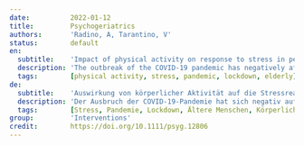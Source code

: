 ```yaml
---
date:          2022-01-12
title:         Psychogeriatrics
authors:       'Radino, A, Tarantino, V'
status:        default
en:
  subtitle:    'Impact of physical activity on response to stress in people aged 65 and over during COVID-19 pandemic lockdown'
  description: 'The outbreak of the COVID-19 pandemic has negatively affected the lives of many people. In particular, restrictions of physical activity (PA) due to pandemic-related lockdown have impacted their psychological status. The aim of this work was to investigate the relationship between PA habits, before the pandemic and during the lockdown, and responses to stress due to home isolation during the lockdown, in older people. To this aim, an online survey addressed to people aged 65 years and over was conducted during the first pandemic wave in Italy (Study 1). To explore the effect of PA restrictions on responses to stress over time, the survey was replicated during the second wave (Study 2). A group of 72 and 43 participants, from 65 to 88 years, completed the two studies, respectively. The survey required the completion of the International Physical Activity Questionnaire, and of two questionnaires on stress response, namely, the Impact of Event Scale-Revised and the Perceived Stress Scale. The correlation between the questionnaires’ scores was examined. Study 1 demonstrated that higher levels of PA during the lockdown, related to working and walking activities, were associated with fewer stress-related symptoms and lower stress perception. In parallel, greater reduction of PA, during lockdown compared to the pre-pandemic period, was associated with more stress-related symptoms. People who spent more time at rest (sitting) before and during the pandemic lockdown were those who showed higher psychological impact. Study 2 confirmed the benefits of maintaining working activities during lockdown, but also showed that during the second pandemic wave people were more resilient to PA restrictions and home isolation, even if conducting a sedentary lifestyle. Maintaining good levels of PA during lockdown was a protective factor against developing stress-related symptoms in older people. On the other hand, more resilient response to stress emerged in this population during the second wave.'
  tags:        [physical activity, stress, pandemic, lockdown, elderly]
de:
  subtitle:    'Auswirkung von körperlicher Aktivität auf die Stressreaktion bei Menschen ab 65 Jahren während der COVID-19-Lockdowns'
  description: 'Der Ausbruch der COVID-19-Pandemie hat sich negativ auf das Leben vieler Menschen ausgewirkt. Insbesondere die Einschränkung der körperlichen Aktivität (PA) aufgrund der pandemiebedingten Abriegelung hat sich auf ihren psychologischen Zustand ausgewirkt. Ziel dieser Arbeit war es, den Zusammenhang zwischen den Bewegungsgewohnheiten älterer Menschen vor und während der Pandemie und der Stressreaktion auf die häusliche Isolation während der Abriegelung zu untersuchen. Zu diesem Zweck wurde während der ersten Pandemiewelle in Italien (Studie 1) eine Online-Befragung von Personen im Alter von 65 Jahren und älter durchgeführt. Um die Auswirkung von Einschränkungen der körperlichen Betätigung auf die Reaktion auf Stress im Laufe der Zeit zu untersuchen, wurde die Umfrage während der zweiten Welle wiederholt (Studie 2). Eine Gruppe von 72 bzw. 43 Teilnehmern im Alter von 65 bis 88 Jahren nahm an den beiden Studien teil. Im Rahmen der Erhebung mussten der Internationale Fragebogen zur körperlichen Aktivität und zwei Fragebögen zur Stressreaktion ausgefüllt werden, nämlich die Impact of Event Scale-Revised und die Perceived Stress Scale. Die Korrelation zwischen den Ergebnissen der Fragebögen wurde untersucht. Studie 1 zeigte, dass ein höheres Maß an PA während des Lockdowns, bezogen auf Arbeits- und Gehaktivitäten, mit weniger stressbedingten Symptomen und einem geringeren Stressempfinden verbunden war. Parallel dazu war eine stärkere Verringerung des PA während der Abriegelung im Vergleich zur Zeit vor der Pandemie mit mehr stressbedingten Symptomen verbunden. Personen, die vor und während der Pandemieabriegelung mehr Zeit in Ruhe (im Sitzen) verbrachten, wiesen eine höhere psychische Belastung auf. Studie 2 bestätigte die Vorteile der Aufrechterhaltung von Arbeitsaktivitäten während der Abriegelung, zeigte aber auch, dass die Menschen während der zweiten Pandemiewelle besser mit den Einschränkungen der körperlichen Aktivität und der Isolation zu Hause zurechtkamen, selbst wenn sie einen sitzenden Lebensstil pflegten. Die Aufrechterhaltung eines guten Niveaus an körperlicher Aktivität während der Abriegelung war ein Schutzfaktor gegen die Entwicklung stressbedingter Symptome bei älteren Menschen. Andererseits zeigte sich in dieser Bevölkerungsgruppe während der zweiten Welle eine größere Widerstandsfähigkeit gegenüber Stress.' 
  tags:        [Stress, Pandemie, Lockdown, Ältere Menschen, Körperliche Aktivität]
group:         'Interventions'
credit:        https://doi.org/10.1111/psyg.12806
---
```


